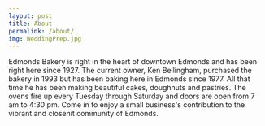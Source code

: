 ```yaml
---
layout: post
title: About
permalink: /about/
img: WeddingPrep.jpg
---
```


Edmonds Bakery is right in the heart of downtown Edmonds and has been right here since 1927. The current owner, Ken Bellingham, purchased the bakery in 1993 but has been baking here in Edmonds since 1977. All that time he has been making beautiful cakes, doughnuts and pastries. The ovens fire up every Tuesday through Saturday and  doors are open from 7 am to 4:30 pm. Come in to enjoy a small business's contribution to the vibrant and closenit community of Edmonds.


<!-- <iframe class="video" src="https://www.youtube.com/embed/SQ8U7M-YZbM" frameborder="0" allowfullscreen></iframe> -->